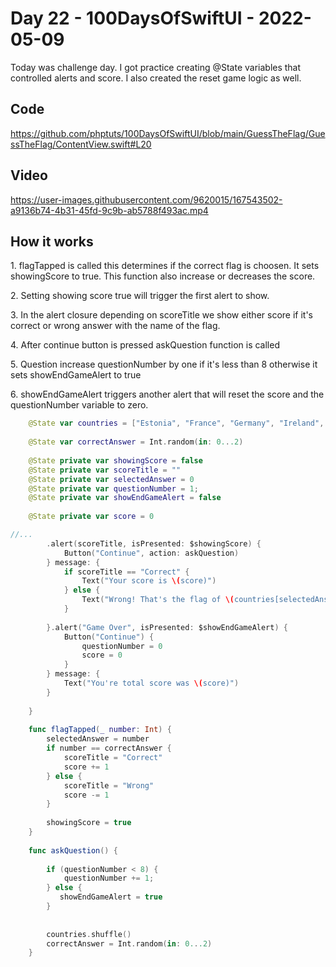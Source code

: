 # Day 22 - 100DaysOfSwiftUI - 2022-05-09

Today was challenge day.  I got practice creating @State variables that controlled alerts and score.  I also created the reset game logic as well.

## Code

https://github.com/phptuts/100DaysOfSwiftUI/blob/main/GuessTheFlag/GuessTheFlag/ContentView.swift#L20

## Video


https://user-images.githubusercontent.com/9620015/167543502-a9136b74-4b31-45fd-9c9b-ab5788f493ac.mp4

## How it works

1\. flagTapped is called this determines if the correct flag is choosen.  It sets showingScore to true.  This function also increase or decreases the score.

2\. Setting showing score true will trigger the first alert to show.

3\. In the alert closure depending on scoreTitle we show either score if it's correct or wrong answer with the name of the flag.

4\. After continue button is pressed askQuestion function is called

5\. Question increase questionNumber by one if it's less than 8 otherwise it sets showEndGameAlert to true

6\. showEndGameAlert triggers another alert that will reset the score and the questionNumber variable to zero.

```swift
    @State var countries = ["Estonia", "France", "Germany", "Ireland", "Italy", "Nigeria", "Russia", "Spain", "UK", "US"].shuffled()
    
    @State var correctAnswer = Int.random(in: 0...2)
    
    @State private var showingScore = false
    @State private var scoreTitle = ""
    @State private var selectedAnswer = 0
    @State private var questionNumber = 1;
    @State private var showEndGameAlert = false
    
    @State private var score = 0

//...
        .alert(scoreTitle, isPresented: $showingScore) {
            Button("Continue", action: askQuestion)
        } message: {
            if scoreTitle == "Correct" {
                Text("Your score is \(score)")
            } else {
                Text("Wrong! That's the flag of \(countries[selectedAnswer])")
            }
            
        }.alert("Game Over", isPresented: $showEndGameAlert) {
            Button("Continue") {
                questionNumber = 0
                score = 0
            }
        } message: {
            Text("You're total score was \(score)")
        }
        
    }
    
    func flagTapped(_ number: Int) {
        selectedAnswer = number
        if number == correctAnswer {
            scoreTitle = "Correct"
            score += 1
        } else {
            scoreTitle = "Wrong"
            score -= 1
        }
        
        showingScore = true
    }
    
    func askQuestion() {
        
        if (questionNumber < 8) {
            questionNumber += 1;
        } else {
           showEndGameAlert = true
        }
        
        
        countries.shuffle()
        correctAnswer = Int.random(in: 0...2)
    }

```
